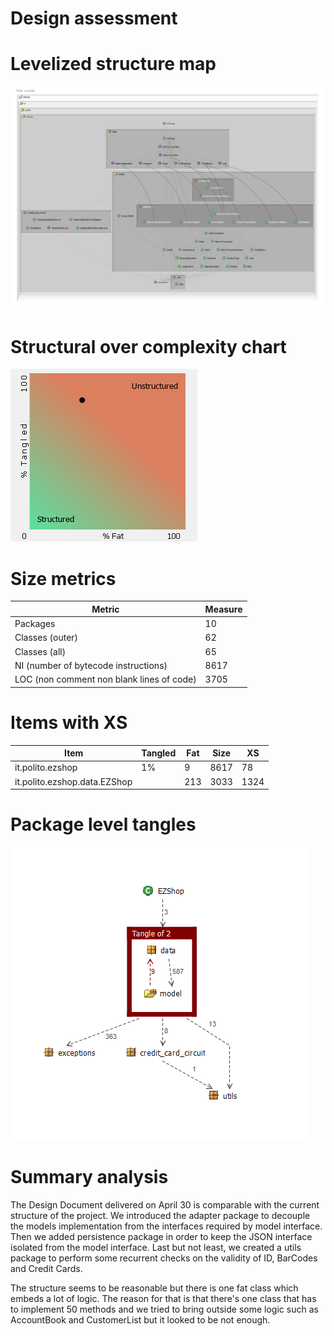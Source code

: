 # Design assessment


# Levelized structure map

![LSM](images/LSM.png)

# Structural over complexity chart

![Structural over complexity](images/structural_over_complexity.png)

# Size metrics

| Metric                                    | Measure |
| ----------------------------------------- | ------- |
| Packages                                  | 10      |
| Classes (outer)                           | 62      |
| Classes (all)                             | 65      |
| NI (number of bytecode instructions)      | 8617    |
| LOC (non comment non blank lines of code) | 3705    |



# Items with XS

| Item | Tangled | Fat  | Size | XS   |
| ---- | ------- | ---- | ---- | ---- |
| it.polito.ezshop | 1% | 9 | 8617 | 78 |
| it.polito.ezshop.data.EZShop | | 213 | 3033 | 1324 |



# Package level tangles

![Tangle](images/tangle.png)

# Summary analysis

The Design Document delivered on April 30 is comparable with the current structure of the project. We introduced the adapter package to decouple the models implementation from the interfaces required by model interface.
Then we added persistence package in order to keep the JSON interface isolated from the model interface.
Last but not least, we created a utils package to perform some recurrent checks on the validity of ID, BarCodes and Credit Cards.

The structure seems to be reasonable but there is one fat class which embeds a lot of logic. The reason for that is that there's one class that has to implement 50 methods and we tried to bring outside some logic such as AccountBook and CustomerList but it looked to be not enough.
